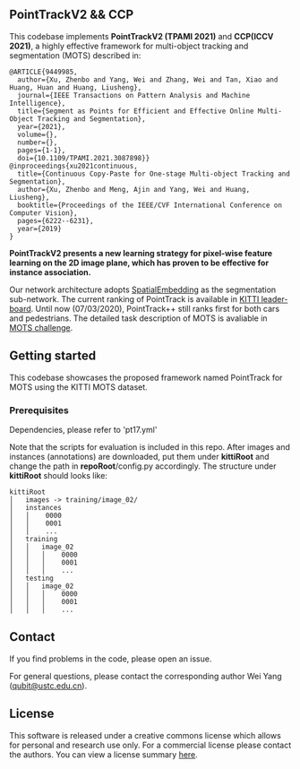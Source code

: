 ## PointTrackV2 && CCP


This codebase implements **PointTrackV2 (TPAMI 2021)** and **CCP(ICCV 2021)**, a highly effective framework for multi-object tracking and segmentation (MOTS) described in: 

```
@ARTICLE{9449985,
  author={Xu, Zhenbo and Yang, Wei and Zhang, Wei and Tan, Xiao and Huang, Huan and Huang, Liusheng},
  journal={IEEE Transactions on Pattern Analysis and Machine Intelligence}, 
  title={Segment as Points for Efficient and Effective Online Multi-Object Tracking and Segmentation}, 
  year={2021},
  volume={},
  number={},
  pages={1-1},
  doi={10.1109/TPAMI.2021.3087898}}
@inproceedings{xu2021continuous,
  title={Continuous Copy-Paste for One-stage Multi-object Tracking and Segmentation},
  author={Xu, Zhenbo and Meng, Ajin and Yang, Wei and Huang, Liusheng},
  booktitle={Proceedings of the IEEE/CVF International Conference on Computer Vision},
  pages={6222--6231},
  year={2019}
}
```

**PointTrackV2 presents a new learning strategy for pixel-wise feature learning on the 2D image plane, which has proven to be effective for instance association.**

Our network architecture adopts [SpatialEmbedding](https://github.com/davyneven/SpatialEmbeddings) as the segmentation sub-network. 
The current ranking of PointTrack is available in [KITTI leader-board](http://www.cvlibs.net/datasets/kitti/eval_mots.php). Until now (07/03/2020), PointTrack++ still ranks first for both cars and pedestrians.
The detailed task description of MOTS is avaliable in [MOTS challenge](https://www.vision.rwth-aachen.de/page/mots).  


## Getting started

This codebase showcases the proposed framework named PointTrack for MOTS using the KITTI MOTS dataset. 

### Prerequisites
Dependencies, please refer to 'pt17.yml' 

Note that the scripts for evaluation is included in this repo. After images and instances (annotations) are downloaded, put them under **kittiRoot** and change the path in **repoRoot**/config.py accordingly. 
The structure under **kittiRoot** should looks like:

```
kittiRoot
│   images -> training/image_02/ 
│   instances
│   │    0000
│   │    0001
│   │    ...
│   training
│   │   image_02
│   │   │    0000
│   │   │    0001
│   │   │    ...  
│   testing
│   │   image_02
│   │   │    0000
│   │   │    0001
│   │   │    ... 
```

## Contact
If you find problems in the code, please open an issue.

For general questions, please contact the corresponding author Wei Yang (qubit@ustc.edu.cn).


## License

This software is released under a creative commons license which allows for personal and research use only. For a commercial license please contact the authors. You can view a license summary [here](http://creativecommons.org/licenses/by-nc/4.0/).





